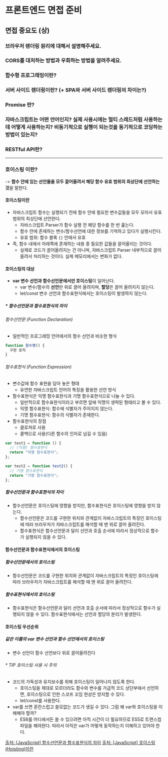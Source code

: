 # 프론트엔드 면접 준비

## 면접 중요도 (상)

### 브라우저 렌더링 원리에 대해서 설명해주세요.

### CORS를 대처하는 방법과 우회하는 방법을 알려주세요.

### 함수형 프로그래밍이란?

### 서버 사이드 렌더링이란? (+ SPA와 서버 사이드 렌더링의 차이는?)

### Promise 란?

### 자바스크립트는 어떤 언어인지? 실제 사용시에는 멀티 스레드처럼 사용하는데 어떻게 사용하는지? 비동기적으로 실행이 되는것을 동기적으로 코딩하는 방법이 있는지?

### RESTful API란?

---

### 호이스팅 이란?

-> <b>함수 안에 있는 선언들을 모두 끌어올려서 해당 함수 유효 범위의 최상단에 선언하는 것</b>을 말한다.

#### 호이스팅이란

- 자바스크립트 함수는 실행되기 전에 함수 안에 필요한 변수값들을 모두 모아서 유효 범위의 최상단에 선언한다.
  - 자바스크립트 Parser가 함수 실행 전 해당 함수를 한 번 훑는다.
  - 함수 안에 존재하는 변수/함수선언에 대한 정보를 기억하고 있다가 실행시킨다.
  - 유효 범위: 함수 블록 `{}` 안에서 유효
- 즉, 함수 내에서 아래쪽에 존재하는 내용 중 필요한 값들을 끌어올리는 것이다.
  - 실제로 코드가 끌어올려지는 건 아니며, 자바스크립트 Parser 내부적으로 끌어올려서 처리하는 것이다.
    실제 메모리에서는 변화가 없다.

#### 호이스팅의 대상

- <b>var 변수 선언과 함수선언문에서만 호이스팅</b>이 일어난다.
  - var 변수/함수의 <b>선언</b>만 위로 끌어 올려지며, <b>할당</b>은 끌어 올려지지 않는다.
  - let/const 변수 선언과 함수표현식에서는 호이스팅이 발생하지 않는다.

##### \* 함수선언문과 함수표현식의 차이

###### 함수선언문 (Function Declaration)

- 일반적인 프로그래밍 언어에서의 함수 선언과 비슷한 형식

```js
function 함수명() {
  구현 로직
}
```

###### 함수표현식 (Function Expression)

- 변수값에 함수 표현을 담아 놓은 형태
  - 유연한 자바스크립트 언어의 특징을 활용한 선언 방식
- 함수표현식은 익명 함수표현식과 기명 함수표현식으로 나눌 수 있다.
  - 일반적으로 함수표현식이라고 부르면 앞에 익명이 생략된 형태라고 볼 수 있다.
  - 익명 함수표현식: 함수에 식별자가 주어지지 않는다.
  - 기명 함수표현식: 함수의 식별자가 존재한다.
- 함수표현식의 장점
  - 클로져로 사용
  - 콜백으로 사용(다른 함수의 인자로 넘길 수 있음)

```js
var test1 = function () {
  // (익명) 함수표현식
  return "익명 함수표현식";
};

var test2 = function test2() {
  // 기명 함수표현식
  return "기명 함수표현식";
};
```

##### 함수선언문과 함수표현식의 차이

- 함수선언문은 호이스팅에 영향을 받지만, 함수표현식은 호이스팅에 영향을 받지 않는다.
  - 함수선언문은 코드를 구현한 위치와 관계없이 자바스크립트의 특징인 호이스팅에 따라 브라우저가 자바스크립트를 해석할 때 맨 위로 끌어 올려진다.
  - 함수표현식은 함수선언문과 달리 선언과 호출 순서에 따라서 정상적으로 함수가 실행되지 않을 수 있다.

#### 함수선언문과 함수표현식에서의 호이스팅

##### 함수선언문에서의 호이스팅

- 함수선언문은 코드를 구현한 위치와 관계없이 자바스크립트의 특징인 호이스팅에 따라 브라우저가 자바스크립트를 해석할 때 맨 위로 끌어 올려진다.

##### 함수표현식에서의 호이스팅

- 함수표현식은 함수선언문과 달리 선언과 호출 순서에 따라서 정상적으로 함수가 실행되지 않을 수 있다.
  함수표현식에서는 선언과 할당의 분리가 발생한다.

#### 호이스팅 우선순위

##### 같은 이름의 var 변수 선언과 함수 선언에서의 호이스팅

- 변수 선언이 함수 선언보다 위로 끌어올려진다

###### \* TIP 호이스팅 사용 시 주의

- 코드의 가독성과 유지보수를 위해 호이스팅이 일어나지 않도록 한다.
  - 호이스팅을 제대로 모르더라도 함수와 변수를 가급적 코드 상단부에서 선언하면, 호이스팅으로 인한 스코프 꼬임 현상은 방지할 수 있다.
  - let/const를 사용한다.
- var를 쓰면 혼란스럽고 쓸모없는 코드가 생길 수 있다. 그럼 왜 var와 호이스팅을 이해해야 할까?
  - ES6를 어디에서든 쓸 수 있으려면 아직 시간이 더 필요하므로 ES5로 트랜스컴파일을 해야한다.
    따라서 아직은 var가 어떻게 동작하는지 이해하고 있어야 한다.

[출처: [JavaScript] 함수선언문과 함수표현식의 차이](https://gmlwjd9405.github.io/2019/04/20/function-declaration-vs-function-expression.html)
[출처: [JavaScript] 호이스팅(Hoisting)이란](https://gmlwjd9405.github.io/2019/04/22/javascript-hoisting.html)
